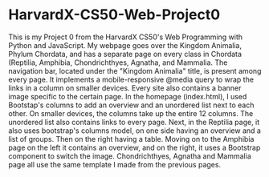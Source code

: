 # HarvardX-CS50-Web-Project0
This is my Project 0 from the HarvardX CS50's Web Programming with Python and JavaScript. My webpage goes over the Kingdom Animalia, Phylum Chordata, and has a separate page on every class in Chordata (Reptilia, Amphibia, Chondrichthyes, Agnatha, and Mammalia. The navigation bar, located under the "Kingdom Animalia" title, is present among every page. It implements a mobile-responsive @media query to wrap the links in a column on smaller devices. Every site also contains a banner image specific to the certain page. In the homepage (index.html), I used Bootstap's columns to add an overview and an unordered list next to each other. On smaller devices, the columns take up the entire 12 columns. The unordered list also contains links to every page. Next, in the Reptilia page, it also uses bootstrap's columns model, on one side having an overview and a list of groups. Then on the right having a table. Moving on to the Amphibia page on the left it contains an overview, and on the right, it uses a Bootstrap component to switch the image. Chondrichthyes, Agnatha and Mammalia page all use the same template I made from the previous pages. 
